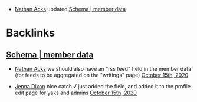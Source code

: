 - [Nathan Acks](<Nathan Acks.md>) updated [Schema | member data](<Schema | member data.md>)

# Backlinks
## [Schema | member data](<Schema | member data.md>)
- [Nathan Acks](<Nathan Acks.md>) we should also have an "rss feed" field in the member data (for feeds to be aggregated on the "writings" page) [October 15th, 2020](<October 15th, 2020.md>)

- [Jenna Dixon](<Jenna Dixon.md>) nice catch √ just added the field, and added it to the profile edit page for yaks and admins [October 15th, 2020](<October 15th, 2020.md>)


